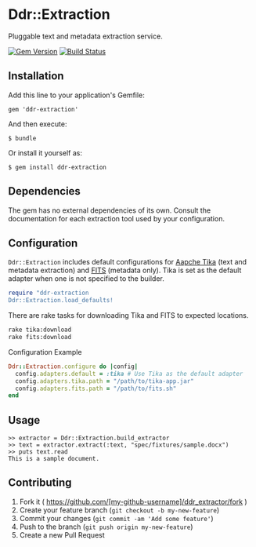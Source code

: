 # Ddr::Extraction

Pluggable text and metadata extraction service.

[![Gem Version](https://badge.fury.io/rb/ddr-extraction.svg)](http://badge.fury.io/rb/ddr-extraction)
[![Build Status](https://travis-ci.org/duke-libraries/ddr-extraction.svg?branch=develop)](https://travis-ci.org/duke-libraries/ddr-extraction)

## Installation

Add this line to your application's Gemfile:

    gem 'ddr-extraction'

And then execute:

    $ bundle

Or install it yourself as:

    $ gem install ddr-extraction

## Dependencies

The gem has no external dependencies of its own. Consult the documentation for each extraction tool used by your configuration.

## Configuration

`Ddr::Extraction` includes default configurations for [Aapche Tika](http://tika.apache.org/) (text and metadata extraction) and [FITS](http://fitstool.org/) (metadata only).  Tika is set as the default adapter when one is not specified to the builder.

```ruby
require "ddr-extraction
Ddr::Extraction.load_defaults!
```

There are rake tasks for downloading Tika and FITS to expected locations.

```sh
rake tika:download
rake fits:download
```

Configuration Example

```ruby
Ddr::Extraction.configure do |config|
  config.adapters.default = :tika # Use Tika as the default adapter
  config.adapters.tika.path = "/path/to/tika-app.jar"
  config.adapters.fits.path = "/path/to/fits.sh"
end
```

## Usage

```
>> extractor = Ddr::Extraction.build_extractor
>> text = extractor.extract(:text, "spec/fixtures/sample.docx")
>> puts text.read
This is a sample document.
```

## Contributing

1. Fork it ( https://github.com/[my-github-username]/ddr_extractor/fork )
2. Create your feature branch (`git checkout -b my-new-feature`)
3. Commit your changes (`git commit -am 'Add some feature'`)
4. Push to the branch (`git push origin my-new-feature`)
5. Create a new Pull Request
